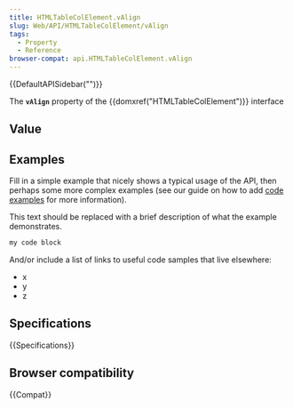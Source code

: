 ```yaml
---
title: HTMLTableColElement.vAlign
slug: Web/API/HTMLTableColElement/vAlign
tags:
  - Property
  - Reference
browser-compat: api.HTMLTableColElement.vAlign
---
```

{{DefaultAPISidebar("")}}

The **`vAlign`** property of the {{domxref("HTMLTableColElement")}} interface 

## Value



## Examples

Fill in a simple example that nicely shows a typical usage of the API, then perhaps some more complex examples (see our guide on how to add [code examples](/en-US/docs/MDN/Contribute/Structures/Code_examples) for more information).

This text should be replaced with a brief description of what the example demonstrates.

```js
my code block
```

And/or include a list of links to useful code samples that live elsewhere:

*   x
*   y
*   z

## Specifications

{{Specifications}}

## Browser compatibility

{{Compat}}


